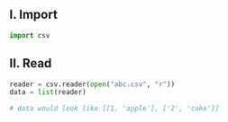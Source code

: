 ## **I. Import**
```python
import csv
```

## **II. Read**
```python
reader = csv.reader(open("abc.csv", "r"))
data = list(reader)

# data would look like [[1, 'apple'], ['2', 'cake']]
```